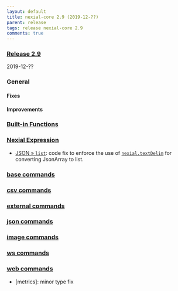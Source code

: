 ```yaml
---
layout: default
title: nexial-core 2.9 (2019-12-??)
parent: release
tags: release nexial-core 2.9
comments: true
---
```


### <a href="https://github.com/nexiality/nexial-core/releases/tag/nexial-core-v2.9_????" class="external-link" target="_nexial_link">Release 2.9</a>
2019-12-??


### General
#### Fixes

#### Improvements


### [Built-in Functions](../functions)


### [Nexial Expression](../expressions)
- [JSON &raquo; `list`](../expressions/JSONexpression#list): code fix to enforce the use of 
 [`nexial.textDelim`](../systemvars/index#nexial.textDelim) for converting JsonArray to list.


### [base commands](../commands/base)


### [csv commands](../commands/csv)


### [external commands](../commands/external)


### [json commands](../commands/json)


### [image commands](../commands/image)


### [ws commands](../commands/ws)


### [web commands](../commands/web)
- [metrics]: minor type fix
